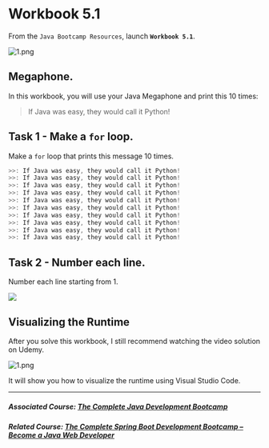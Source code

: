 # Workbook 5.1

From the `Java Bootcamp Resources`, launch **`Workbook 5.1`**.

![1.png](https://firebasestorage.googleapis.com/v0/b/learnthepart-75aed.appspot.com/o/images%2F7a57d41b-e14c-4a72-9653-3cc00dfc2ca0?alt=media&token=9e37ad99-9f29-4845-bec0-a2e81575b47a)
## Megaphone.


In this workbook, you will use your Java Megaphone and print this 10 times:

> If Java was easy, they would call it Python!

## Task 1 - Make a `for` loop.


Make a `for` loop that prints this message 10 times.

```java
>>﻿: If Java was easy, they would call it Python!
>>﻿: If Java was easy, they would call it Python!
>>﻿: If Java was easy, they would call it Python!
>>﻿: If Java was easy, they would call it Python!
>>﻿: If Java was easy, they would call it Python!
>>﻿: If Java was easy, they would call it Python!
>>﻿: If Java was easy, they would call it Python!
>>﻿: If Java was easy, they would call it Python!
>>﻿: If Java was easy, they would call it Python!
>>﻿: If Java was easy, they would call it Python!
```

## Task 2 - Number each line.


Number each line starting from 1.

![](https://firebasestorage.googleapis.com/v0/b/learnthepart-75aed.appspot.com/o/images%2Fd5440a20-73eb-4d2c-b01f-01455647dd66?alt=media&token=d59a7d03-9fbe-44d6-bfb7-da3e5469a4bd)

## Visualizing the Runtime

After you solve this workbook, I still recommend watching the video solution on Udemy.

![1.png](https://firebasestorage.googleapis.com/v0/b/learnthepart-75aed.appspot.com/o/images%2F6bf7fc37-b1ab-4ab2-bdfe-a46008c16cb2?alt=media&token=b2b6dea7-fbab-4e13-bcb2-6dfb85795cb0)

It will show you how to visualize the runtime using Visual Studio Code.

----------

##### Associated Course: [The Complete Java Development Bootcamp](https://udemy-redirect-app.herokuapp.com/java)
##### Related Course: [The Complete Spring Boot Development Bootcamp – Become a Java Web Developer](https://udemy-redirect-app.herokuapp.com/spring)